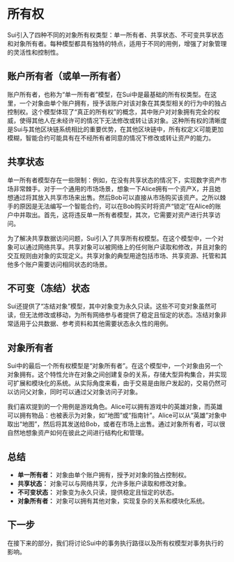 # 所有权

Sui引入了四种不同的对象所有权类型：单一所有者、共享状态、不可变共享状态和对象所有者。每种模型都具有独特的特点，适用于不同的用例，增强了对象管理的灵活性和控制性。

## 账户所有者（或单一所有者）

账户所有者，也称为“单一所有者”模型，在Sui中是最基础的所有权类型。在这里，一个对象由单个账户拥有，授予该账户对该对象在其类型相关的行为中的独占控制权。这个模型体现了“真正的所有权”的概念，其中账户对对象拥有完全的权威，使得其他人在未经许可的情况下无法修改或转让该对象。这种所有权的清晰度是Sui与其他区块链系统相比的重要优势，在其他区块链中，所有权定义可能更加模糊，智能合约可能具有在不经所有者同意的情况下修改或转让资产的能力。

<!-- TODO: add an example -->

## 共享状态

单一所有者模型存在一些限制：例如，在没有共享状态的情况下，实现数字资产市场非常棘手。对于一个通用的市场场景，想象一下Alice拥有一个资产X，并且她想通过将其放入共享市场来出售。然后Bob可以直接从市场购买该资产。之所以棘手的原因是无法编写一个智能合约，可以在Bob购买时将资产“锁定”在Alice的账户中并取出。首先，这将违反单一所有者模型，其次，它需要对资产进行共享访问。

为了解决共享数据访问问题，Sui引入了共享所有权模型。在这个模型中，一个对象可以通过网络共享。共享对象可以被网络上的任何账户读取和修改，并且对象的交互规则由对象的实现定义。共享对象的典型用途包括市场、共享资源、托管和其他多个账户需要访问相同状态的场景。

## 不可变（冻结）状态

Sui还提供了“冻结对象”模型，其中对象变为永久只读。这些不可变对象虽然可读，但无法修改或移动，为所有网络参与者提供了稳定且恒定的状态。冻结对象非常适用于公共数据、参考资料和其他需要状态永久性的用例。

## 对象所有者

Sui中的最后一个所有权模型是“对象所有者”。在这个模型中，一个对象由另一个对象拥有。这个特性允许在对象之间创建复杂的关系，存储大型异构集合，并实现可扩展和模块化的系统。从实际角度来看，由于交易是由账户发起的，交易仍然可以访问父对象，同时可以通过父对象访问子对象。

我们喜欢提到的一个用例是游戏角色。Alice可以拥有游戏中的英雄对象，而英雄可以拥有物品：也被表示为对象，如“地图”或“指南针”。Alice可以从“英雄”对象中取出“地图”，然后将其发送给Bob，或者在市场上出售。通过对象所有者，可以很自然地想象资产如何在彼此之间进行结构化和管理。

## 总结

- **单一所有者：** 对象由单个账户拥有，授予对对象的独占控制权。
- **共享状态：** 对象可以与网络共享，允许多账户读取和修改对象。
- **不可变状态：** 对象变为永久只读，提供稳定且恒定的状态。
- **对象所有者：** 对象可以拥有其他对象，实现复杂的关系和模块化系统。

## 下一步

在接下来的部分，我们将讨论Sui中的事务执行路径以及所有权模型对事务执行的影响。
